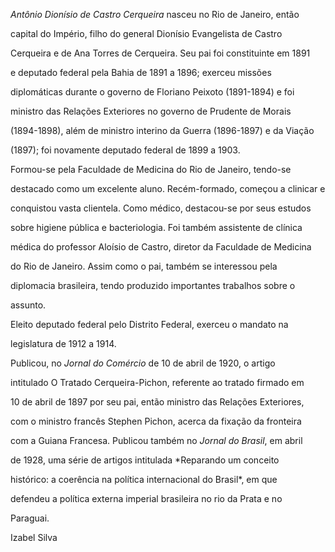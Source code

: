

*Antônio Dionísio de Castro Cerqueira* nasceu no Rio de Janeiro, então

capital do Império, filho do general Dionísio Evangelista de Castro

Cerqueira e de Ana Torres de Cerqueira. Seu pai foi constituinte em 1891

e deputado federal pela Bahia de 1891 a 1896; exerceu missões

diplomáticas durante o governo de Floriano Peixoto (1891-1894) e foi

ministro das Relações Exteriores no governo de Prudente de Morais

(1894-1898), além de ministro interino da Guerra (1896-1897) e da Viação

(1897); foi novamente deputado federal de 1899 a 1903.



Formou-se pela Faculdade de Medicina do Rio de Janeiro, tendo-se

destacado como um excelente aluno. Recém-formado, começou a clinicar e

conquistou vasta clientela. Como médico, destacou-se por seus estudos

sobre higiene pública e bacteriologia. Foi também assistente de clínica

médica do professor Aloísio de Castro, diretor da Faculdade de Medicina

do Rio de Janeiro. Assim como o pai, também se interessou pela

diplomacia brasileira, tendo produzido importantes trabalhos sobre o

assunto.



Eleito deputado federal pelo Distrito Federal, exerceu o mandato na

legislatura de 1912 a 1914.



Publicou, no *Jornal do Comércio* de 10 de abril de 1920, o artigo

intitulado O Tratado Cerqueira-Pichon, referente ao tratado firmado em

10 de abril de 1897 por seu pai, então ministro das Relações Exteriores,

com o ministro francês Stephen Pichon, acerca da fixação da fronteira

com a Guiana Francesa. Publicou também no *Jornal do Brasil*, em abril

de 1928, uma série de artigos intitulada *Reparando um conceito

histórico: a coerência na política internacional do Brasil*, em que

defendeu a política externa imperial brasileira no rio da Prata e no

Paraguai.



Izabel Silva



